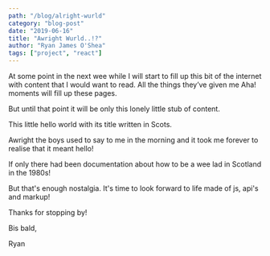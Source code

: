 ```yaml
---
path: "/blog/alright-wurld"
category: "blog-post"
date: "2019-06-16"
title: "Awright Wurld..!?"
author: "Ryan James O'Shea"
tags: ["project", "react"]
---
```


At some point in the next wee while I will start to fill up this bit of the internet with content that I would want to read. All the things they’ve given me Aha! moments will fill up these pages.

But until that point it will be only this lonely little stub of content.

This little hello world with its title written in Scots.

Awright the boys used to say to me in the morning and it took me forever to realise that it meant hello!

If only there had been documentation about how to be a wee lad in Scotland in the 1980s!

But that's enough nostalgia. It's time to look forward to life made of js, api's and markup!

Thanks for stopping by!

Bis bald,

Ryan
